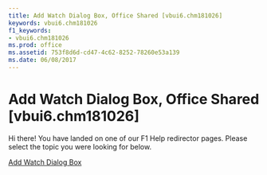 ```yaml
---
title: Add Watch Dialog Box, Office Shared [vbui6.chm181026]
keywords: vbui6.chm181026
f1_keywords:
- vbui6.chm181026
ms.prod: office
ms.assetid: 753f8d6d-cd47-4c62-8252-78260e53a139
ms.date: 06/08/2017
---
```



# Add Watch Dialog Box, Office Shared [vbui6.chm181026]

Hi there! You have landed on one of our F1 Help redirector pages. Please select the topic you were looking for below.

[Add Watch Dialog Box](http://msdn.microsoft.com/library/1871880c-b701-21f6-0c32-c032154100c1%28Office.15%29.aspx)

